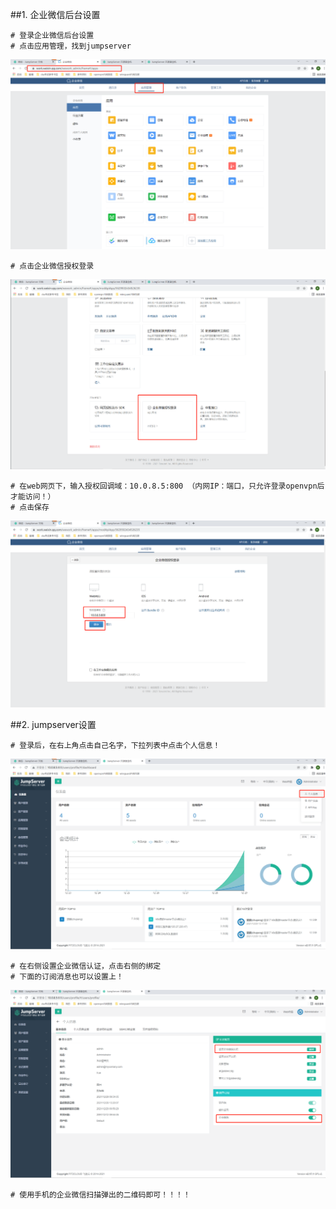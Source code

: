 ##1. 企业微信后台设置
```shell
# 登录企业微信后台设置
# 点击应用管理，找到jumpserver
```

![jumpserverwechat1](../../../assets/images/jumpserverwechat1.png)

```shell
# 点击企业微信授权登录
```
![jumpserverwechat2](../../../assets/images/jumpserverwechat2.png)

```shell
# 在web网页下，输入授权回调域：10.0.8.5:800 （内网IP：端口，只允许登录openvpn后才能访问！）
# 点击保存
```
![jumpserverwechat3](../../../assets/images/jumpserverwechat3.png)

##2. jumpserver设置
```shell
# 登录后，在右上角点击自己名字，下拉列表中点击个人信息！
```
![jumpserverwechat4](../../../assets/images/jumpserverwechat4.png)

```shell
# 在右侧设置企业微信认证，点击右侧的绑定
# 下面的订阅消息也可以设置上！
```
![jumpserverwechat5](../../../assets/images/jumpserverwechat5.png)

```shell
# 使用手机的企业微信扫描弹出的二维码即可！！！！
```